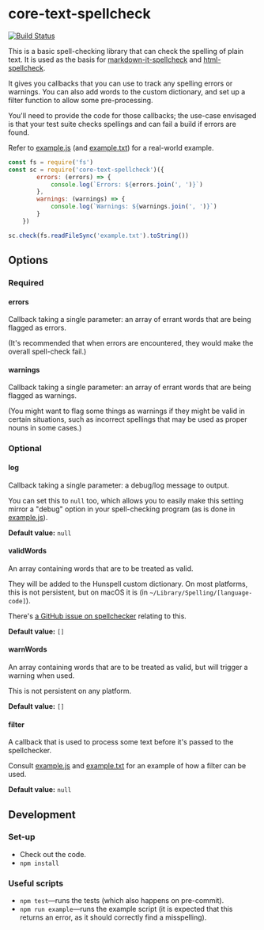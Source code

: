 core-text-spellcheck
====================

[![Build Status](https://travis-ci.org/matatk/core-text-spellcheck.svg?branch=master)](https://travis-ci.org/matatk/core-text-spellcheck)

This is a basic spell-checking library that can check the spelling of plain text. It is used as the basis for [markdown-it-spellcheck](https://github.com/matatk/markdown-it-spellcheck) and [html-spellcheck](https://github.com/matatk/html-spellcheck).

It gives you callbacks that you can use to track any spelling errors or warnings. You can also add words to the custom dictionary, and set up a filter function to allow some pre-processing.

You'll need to provide the code for those callbacks; the use-case envisaged is that your test suite checks spellings and can fail a build if errors are found.

Refer to [example.js](example.js) (and [example.txt](example.txt)) for a real-world example.

```javascript
const fs = require('fs')
const sc = require('core-text-spellcheck')({
		errors: (errors) => {
			console.log(`Errors: ${errors.join(', ')}`)
		},
		warnings: (warnings) => {
			console.log(`Warnings: ${warnings.join(', ')}`)
		}
	})

sc.check(fs.readFileSync('example.txt').toString())
```

Options
-------

### Required

#### errors

Callback taking a single parameter: an array of errant words that are being flagged as errors.

(It's recommended that when errors are encountered, they would make the overall spell-check fail.)

#### warnings

Callback taking a single parameter: an array of errant words that are being flagged as warnings.

(You might want to flag some things as warnings if they might be valid in certain situations, such as incorrect spellings that may be used as proper nouns in some cases.)

### Optional

#### log

Callback taking a single parameter: a debug/log message to output.

You can set this to `null` too, which allows you to easily make this setting mirror a "debug" option in your spell-checking program (as is done in [example.js](example.js)).

**Default value:** `null`

#### validWords

An array containing words that are to be treated as valid.

They will be added to the Hunspell custom dictionary. On most platforms, this is not persistent, but on macOS it is (in `~/Library/Spelling/[language-code]`).

There's [a GitHub issue on spellchecker](https://github.com/atom/node-spellchecker/issues/22) relating to this.

**Default value:** `[]`

#### warnWords

An array containing words that are to be treated as valid, but will trigger a warning when used.

This is not persistent on any platform.

**Default value:** `[]`

#### filter

A callback that is used to process some text before it's passed to the spellchecker.

Consult [example.js](example.js) and [example.txt](example.txt) for an example of how a filter can be used.

**Default value:** `null`

Development
-----------

### Set-up

* Check out the code.
* `npm install`

### Useful scripts

* `npm test`&mdash;runs the tests (which also happens on pre-commit).
* `npm run example`&mdash;runs the example script (it is expected that this returns an error, as it should correctly find a misspelling).
